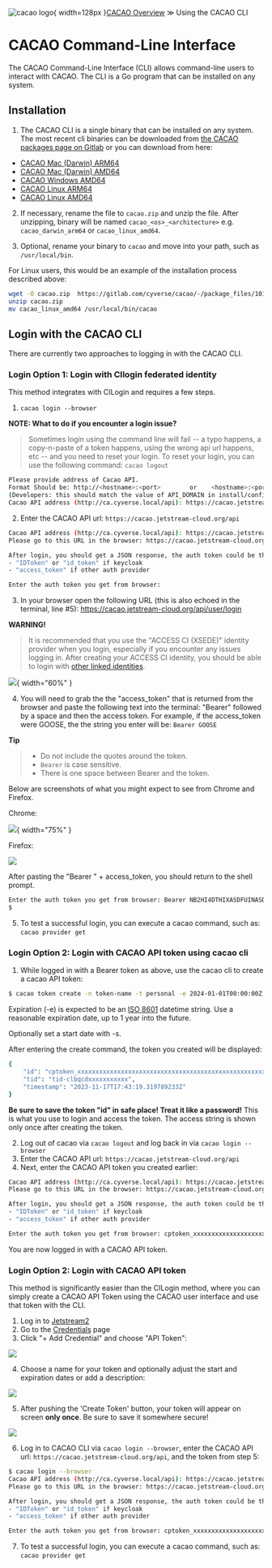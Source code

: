 ![cacao logo](images/cacao-logo.png){ width=128px }[CACAO Overview](overview.md) &gg; Using the CACAO CLI

# CACAO Command-Line Interface

The CACAO Command-Line Interface (CLI) allows command-line users to interact with CACAO. The CLI is a Go program that can be installed on any system.

## Installation

1. The CACAO CLI is a single binary that can be installed on any system. The most recent cli binaries can be downloaded from [the CACAO packages page on Gitlab](https://gitlab.com/cyverse/cacao/-/packages) or you can download from here:

- [CACAO Mac (Darwin) ARM64](https://gitlab.com/cyverse/cacao/-/package_files/101908036/download)
- [CACAO Mac (Darwin) AMD64](https://gitlab.com/cyverse/cacao/-/package_files/101907995/download)
- [CACAO Windows AMD64](https://gitlab.com/cyverse/cacao/-/package_files/101907940/download)
- [CACAO Linux ARM64](https://gitlab.com/cyverse/cacao/-/package_files/101907892/download)
- [CACAO Linux AMD64](https://gitlab.com/cyverse/cacao/-/package_files/101907877/download)

2. If necessary, rename the file to `cacao.zip` and unzip the file. After unzipping, binary will be named `cacao_<os>_<architecture>` e.g. `cacao_darwin_arm64` or `cacao_linux_amd64`.

3. Optional, rename your binary to `cacao` and move into your path, such as `/usr/local/bin`. 

For Linux users, this would be an example of the installation process described above:

```bash
wget -O cacao.zip  https://gitlab.com/cyverse/cacao/-/package_files/101907877/download
unzip cacao.zip
mv cacao_linux_amd64 /usr/local/bin/cacao
```

## Login with the CACAO CLI

There are currently two approaches to logging in with the CACAO CLI.

### Login Option 1: Login with CIlogin federated identity

This method integrates with CILogin and requires a few steps.

1. `cacao login --browser`

**NOTE: What to do if you encounter a login issue?**
> Sometimes login using the command line will fail -- a typo happens, a copy-n-paste of a token happens, using the wrong api url happens, etc -- and you need to reset your login. To reset your login, you can use the following command:
> `cacao logout`

```bash
Please provide address of Cacao API.
Format Should be: http://<hostname>:<port>        or    <hostname>:<port> 
(Developers: this should match the value of API_DOMAIN in install/config.yaml followed by "/api", e.g. ca.cyverse.local/api)
Cacao API address (http://ca.cyverse.local/api): https://cacao.jetstream-cloud.org/api
```

2. Enter the CACAO API url: `https://cacao.jetstream-cloud.org/api`

```bash
Cacao API address (http://ca.cyverse.local/api): https://cacao.jetstream-cloud.org/api
Please go to this URL in the browser: https://cacao.jetstream-cloud.org/api/user/login

After login, you should get a JSON response, the auth token could be the value of following properties:
- "IDToken" or "id_token" if keycloak
- "access_token" if other auth provider

Enter the auth token you get from browser: 
```
3. In your browser open the following URL (this is also echoed in the terminal, line #5): https://cacao.jetstream-cloud.org/api/user/login

**WARNING!**
> It is recommended that you use the "ACCESS CI (XSEDE)" identity provider when you login, especially if you encounter any issues logging in. After creating your ACCESS CI identity, you should be able to login with [other linked identities](https://operations.access-ci.org/identity/id-linking).

![](images/access-ci-select-identity-provider2.png){ width="60%" }

4. You will need to grab the the "access_token" that is returned from the browser and paste the following text into the terminal: "Bearer" followed by a space and then the access token. For example, if the access_token were GOOSE, the the string you enter will be: `Bearer GOOSE`

**Tip**
> - Do not include the quotes around the token. 
>- `Bearer` is case sensitive.
> - There is one space between Bearer and the token.

Below are screenshots of what you might expect to see from Chrome and Firefox.

Chrome:

![](images/access-token-chrome.png){ width="75%" }

Firefox:

![](images/access-token-firefox.png)

After pasting the "Bearer " + access_token, you should return to the shell prompt.

```bash
Enter the auth token you get from browser: Bearer NB2HI4DTHIXASDFUINASDKLFASDHFKASDFJASDFA23FNYTHI4Z5GE3DSMRTGMYDGNJWHE3TIJTWMVZHG2LPNY6XMMROGATGY2LGMV2GS3LFHU4TAMBQGAYA
$ 
```

5. To test a successful login, you can execute a cacao command, such as: `cacao provider get`


### Login Option 2: Login with CACAO API token using cacao cli

1. While logged in with a Bearer token as above, use the cacao cli to create a cacao API token:

```bash
$ cacao token create -n token-name -t personal -e 2024-01-01T00:00:00Z -s api
```
Expiration (-e) is expected to be an [ISO 8601](https://en.wikipedia.org/wiki/ISO_8601) datetime string. Use a reasonable expiration date, up to 1 year into the future.

Optionally set a start date with -s.

After entering the create command, the token you created will be displayed:

```bash
{
    "id": "cptoken_xxxxxxxxxxxxxxxxxxxxxxxxxxxxxxxxxxxxxxxxxxxxxxxxxxxxxxxxxxxxxxxxxxxxxxxxxxxxxxxxxxxxxxxxxxxxxxxxxxxxxxxxxxxxxxxxxxxxxxxxxxxxxxxxxxxxxxxxx_clbqcdxxxxxxxxxxxxx",
    "tid": "tid-clbqcdxxxxxxxxxxx",
    "timestamp": "2023-11-17T17:43:19.319789233Z"
}
```

**Be sure to save the token "id" in safe place! Treat it like a password!**  This is what you use to login and access the token. The access string is shown only once after creating the token.


2. Log out of cacao via `cacao logout` and log back in via `cacao login --browser`
3. Enter the CACAO API url: `https://cacao.jetstream-cloud.org/api`
4. Next, enter the CACAO API token you created earlier:

```bash
Cacao API address (http://ca.cyverse.local/api): https://cacao.jetstream-cloud.org/api
Please go to this URL in the browser: https://cacao.jetstream-cloud.org/api/user/login

After login, you should get a JSON response, the auth token could be the value of following properties:
- "IDToken" or "id_token" if keycloak
- "access_token" if other auth provider

Enter the auth token you get from browser: cptoken_xxxxxxxxxxxxxxxxxxxxxxxxxxxxxxxxxxxxxxxxxxxxxxxxxxxxxxxxxxxxxxxxxxxxxxxxxxxxxxxxxxxxxxxxxxxxxxxxxxxxxxxxxxxxxxxxxxxxxxxxxxxxxxxxxxxxxxxxx_clbqcdxxxxxxxxxxxxx
```
You are now logged in with a CACAO API token.


### Login Option 2: Login with CACAO API token

This method is significantly easier than the CILogin method, where you can simply create a CACAO API Token using the CACAO user interface and use that token with the CLI.

1. Log in to [Jetstream2](https://cacao.jetstream-cloud.org/)
2. Go to the [Credentials](https://cacao.jetstream-cloud.org/credentials) page
3. Click "+ Add Credential" and choose "API Token":

![](images/api-token-add.png)

4. Choose a name for your token and optionally adjust the start and expiration dates or add a description:

![](images/api-token-wizard-create.png)

5. After pushing the 'Create Token' button, your token will appear on screen **only once**. Be sure to save it somewhere secure!

![](images/api-token-wizard-finish.png)

6. Log in to CACAO CLI via `cacao login --browser`, enter the CACAO API url: `https://cacao.jetstream-cloud.org/api`, and the token from step 5:

```bash
$ cacao login --browser
Cacao API address (http://ca.cyverse.local/api): https://cacao.jetstream-cloud.org/api
Please go to this URL in the browser: https://cacao.jetstream-cloud.org/api/user/login

After login, you should get a JSON response, the auth token could be the value of following properties:
- "IDToken" or "id_token" if keycloak
- "access_token" if other auth provider

Enter the auth token you get from browser: cptoken_xxxxxxxxxxxxxxxxxxxxxxxxxxxxxxxxxxxxxxxxxxxxxxxxxxxxxxxxxxxxxxxxxxxxxxxxxxxxxxxxxxxxxxxxxxxxxxxxxxxxxxxxxxxxxxxxxxxxxxxxxxxxxxxxxxxxxxxxx_clbqcdxxxxxxxxxxxxx
```

7. To test a successful login, you can execute a cacao command, such as: `cacao provider get`
